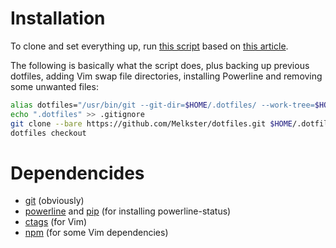 # Installation
To clone and set everything up, run [this script](.dotfiles/.install-dotfiles.sh) based on [this article](https://developer.atlassian.com/blog/2016/02/best-way-to-store-dotfiles-git-bare-repo/).

The following is basically what the script does, plus backing up previous dotfiles, adding Vim swap file directories, installing Powerline and removing some unwanted files:
```sh
alias dotfiles="/usr/bin/git --git-dir=$HOME/.dotfiles/ --work-tree=$HOME"
echo ".dotfiles" >> .gitignore
git clone --bare https://github.com/Melkster/dotfiles.git $HOME/.dotfiles
dotfiles checkout
```
# Dependencides
 - [git](https://git-scm.com/) (obviously)
 - [powerline](https://github.com/powerline/powerline) and [pip](https://pypi.org/project/pip/) (for installing powerline-status)
 - [ctags](https://ctags.io/) (for Vim)
 - [npm](https://www.npmjs.com/) (for some Vim dependencies)
